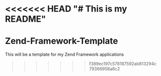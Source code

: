 <<<<<<< HEAD
"# This is my README" 
=======
Zend-Framework-Template
=======================

This will be a template for my Zend Framework applications
>>>>>>> f389ec197c578187592ab813294c79366958a8c2
